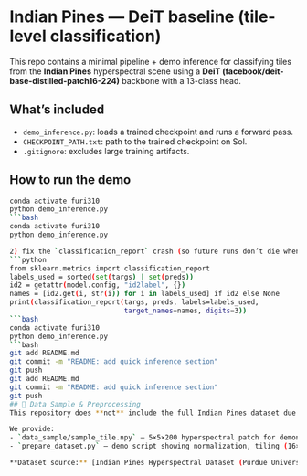 # Indian Pines — DeiT baseline (tile-level classification)

This repo contains a minimal pipeline + demo inference for classifying tiles from the **Indian Pines** hyperspectral scene using a **DeiT (facebook/deit-base-distilled-patch16-224)** backbone with a 13-class head.

## What’s included
- `demo_inference.py`: loads a trained checkpoint and runs a forward pass.
- `CHECKPOINT_PATH.txt`: path to the trained checkpoint on Sol.
- `.gitignore`: excludes large training artifacts.

## How to run the demo
```bash
conda activate furi310
python demo_inference.py
```bash
conda activate furi310
python demo_inference.py

2) fix the `classification_report` crash (so future runs don’t die when a class is missing):
```python
from sklearn.metrics import classification_report
labels_used = sorted(set(targs) | set(preds))
id2 = getattr(model.config, "id2label", {})
names = [id2.get(i, str(i)) for i in labels_used] if id2 else None
print(classification_report(targs, preds, labels=labels_used,
                            target_names=names, digits=3))
```bash
conda activate furi310
python demo_inference.py
```bash
git add README.md
git commit -m "README: add quick inference section"
git push
git add README.md
git commit -m "README: add quick inference section"
git push
## 📁 Data Sample & Preprocessing
This repository does **not** include the full Indian Pines dataset due to license restrictions.

We provide:
- `data_sample/sample_tile.npy` — 5×5×200 hyperspectral patch for demonstration  
- `prepare_dataset.py` — demo script showing normalization, tiling (16×16 stride 8), and simple train/val splits  

**Dataset source:** [Indian Pines Hyperspectral Dataset (Purdue University / AVIRIS)](https://engineering.purdue.edu/~biehl/MultiSpec/hyperspectral.html)

